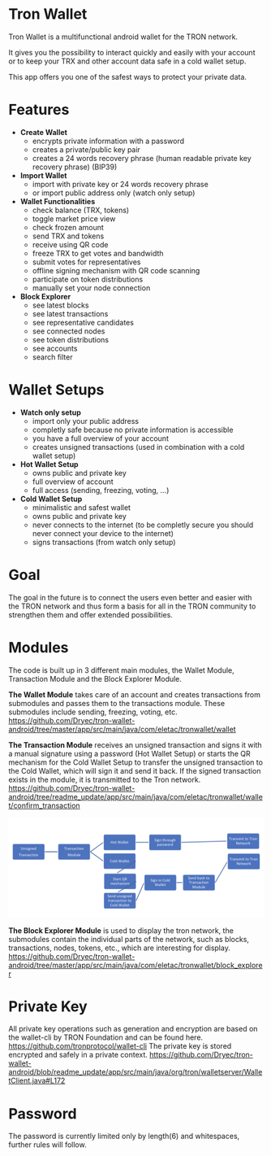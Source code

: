 # Tron Wallet

Tron Wallet is a multifunctional android wallet for the TRON network.

It gives you the possibility to interact quickly and easily with your account or to keep your TRX and other account data safe in a cold wallet setup.

This app offers you one of the safest ways to protect your private data.

# Features
  - **Create Wallet**
    - encrypts private information with a password
    - creates a private/public key pair
    - creates a 24 words recovery phrase (human readable private key recovery phrase) (BIP39)
  - **Import Wallet**
    - import with private key or 24 words recovery phrase
    - or import public address only (watch only setup)
  - **Wallet Functionalities**
    - check balance (TRX, tokens)
    - toggle market price view
    - check frozen amount
    - send TRX and tokens
    - receive using QR code
    - freeze TRX to get votes and bandwidth
    - submit votes for representatives
    - offline signing mechanism with QR code scanning
    - participate on token distributions
    - manually set your node connection
  - **Block Explorer**
    - see latest blocks
    - see latest transactions
    - see representative candidates
    - see connected nodes
    - see token distributions
    - see accounts
    - search filter

# Wallet Setups
  - **Watch only setup**
    - import only your public address
    - completly safe because no private information is accessible
    - you have a full overview of your account
    - creates unsigned transactions (used in combination with a cold wallet setup)
  - **Hot Wallet Setup**
    - owns public and private key
    - full overview of account
    - full access (sending, freezing, voting, ...)
  - **Cold Wallet Setup**
    - minimalistic and safest wallet
    - owns public and private key
    - never connects to the internet (to be completly secure you should never connect your device to the internet)
    - signs transactions (from watch only setup)

# Goal

The goal in the future is to connect the users even better and easier with the TRON network and thus form a basis for all in the TRON community to strengthen them and offer extended possibilities.

#

# Modules
The code is built up in 3 different main modules, the Wallet Module, Transaction Module and the Block Explorer Module.

**The Wallet Module** takes care of an account and creates transactions from submodules and passes them to the transactions module. These submodules include sending, freezing, voting, etc.
https://github.com/Dryec/tron-wallet-android/tree/master/app/src/main/java/com/eletac/tronwallet/wallet

**The Transaction Module** receives an unsigned transaction and signs it with a manual signature using a password (Hot Wallet Setup) or starts the QR mechanism for the Cold Wallet Setup to transfer the unsigned transaction to the Cold Wallet, which will sign it and send it back. If the signed transaction exists in the module, it is transmitted to the Tron network.
https://github.com/Dryec/tron-wallet-android/tree/readme_update/app/src/main/java/com/eletac/tronwallet/wallet/confirm_transaction

![alt text](https://raw.githubusercontent.com/Dryec/tron-wallet-android/readme_update/screenshots/transaction_flow.png)

**The Block Explorer Module** is used to display the tron network, the submodules contain the individual parts of the network, such as blocks, transactions, nodes, tokens, etc., which are interesting for display.
https://github.com/Dryec/tron-wallet-android/tree/master/app/src/main/java/com/eletac/tronwallet/block_explorer

# Private Key
All private key operations such as generation and encryption are based on the wallet-cli by TRON Foundation and can be found here.
https://github.com/tronprotocol/wallet-cli
The private key is stored encrypted and safely in a private context.
https://github.com/Dryec/tron-wallet-android/blob/readme_update/app/src/main/java/org/tron/walletserver/WalletClient.java#L172

# Password
The password is currently limited only by length(6) and whitespaces, further rules will follow.